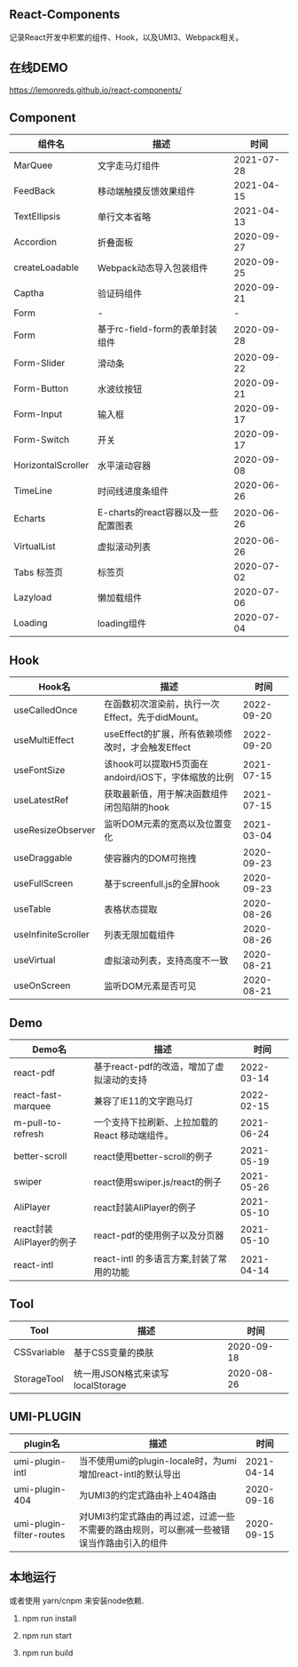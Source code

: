 ## React-Components

记录React开发中积累的组件、Hook，以及UMI3、Webpack相关。

## 在线DEMO

https://lemonreds.github.io/react-components/

## Component

| 组件名        | 描述             | 时间 |
| ----------- | ---------------- | ------ |
| MarQuee | 文字走马灯组件 | 2021-07-28   |
| FeedBack | 移动端触摸反馈效果组件 | 2021-04-15   |
| TextEllipsis | 单行文本省略 |2021-04-13|
| Accordion | 折叠面板 | 2020-09-27 |
| createLoadable | Webpack动态导入包装组件 | 2020-09-25   |
| Captha | 验证码组件 | 2020-09-21  |
| Form | - | -   |
| Form | 基于rc-field-form的表单封装组件 | 2020-09-28  |
| Form-Slider | 滑动条 | 2020-09-22  |
| Form-Button | 水波纹按钮| 2020-09-21  |
| Form-Input | 输入框 | 2020-09-17  |
| Form-Switch | 开关 | 2020-09-17  |
| HorizontalScroller | 水平滚动容器 | 2020-09-08  |
|TimeLine | 时间线进度条组件 | 2020-06-26  |
|Echarts | E-charts的react容器以及一些配置图表 | 2020-06-26  |
|VirtualList | 虚拟滚动列表 | 2020-06-26  |
|Tabs 标签页 | 标签页 | 2020-07-02 |
|Lazyload | 懒加载组件 | 2020-07-06  |
|Loading | loading组件 | 2020-07-04 |

## Hook

| Hook名        | 描述             | 时间 |
| ----------- | ---------------- | ------ |
| useCalledOnce | 在函数初次渲染前，执行一次Effect，先于didMount。 | 2022-09-20 |
| useMultiEffect | useEffect的扩展，所有依赖项修改时，才会触发Effect | 2022-09-20   |
| useFontSize | 该hook可以提取H5页面在andoird/iOS下，字体缩放的比例 |2021-07-15|
| useLatestRef | 获取最新值，用于解决函数组件闭包陷阱的hook | 2021-07-15 |
| useResizeObserver | 监听DOM元素的宽高以及位置变化 | 2021-03-04 |
| useDraggable | 使容器内的DOM可拖拽 | 2020-09-23  |
| useFullScreen | 基于screenfull.js的全屏hook | 2020-09-23  |
| useTable | 表格状态提取 | 2020-08-26  |
| useInfiniteScroller | 列表无限加载组件 | 2020-08-26 |
| useVirtual | 虚拟滚动列表，支持高度不一致 | 2020-08-21  |
| useOnScreen |  监听DOM元素是否可见  | 2020-08-21  |

## Demo


| Demo名        | 描述             | 时间 |
| ----------- | ---------------- | ------ |
| react-pdf | 基于react-pdf的改造，增加了虚拟滚动的支持 | 2022-03-14 | 
| react-fast-marquee | 兼容了IE11的文字跑马灯 | 2022-02-15 | 
| m-pull-to-refresh | 一个支持下拉刷新、上拉加载的 React 移动端组件。 | 2021-06-24 | 
| better-scroll | react使用better-scroll的例子 | 2021-05-19 | 
| swiper | react使用swiper.js/react的例子  | 2021-05-26 | 
| AliPlayer | react封装AliPlayer的例子  | 2021-05-10 | 
| react封装AliPlayer的例子 | react-pdf的使用例子以及分页器  | 2021-05-10 | 
| react-intl | react-intl 的多语言方案,封装了常用的功能 | 2021-04-14 | 

 

## Tool

| Tool        | 描述             | 时间 |
| ----------- | ---------------- | ------ |
| CSSvariable| 基于CSS变量的换肤 | 2020-09-18 | 
| StorageTool|  统一用JSON格式来读写localStorage  | 2020-08-26 |

## UMI-PLUGIN

| plugin名        | 描述             | 时间 |
| ----------- | ---------------- | ------ |
| umi-plugin-intl| 当不使用umi的plugin-locale时，为umi增加react-intl的默认导出 | 2021-04-14 | 
| umi-plugin-404|  为UMI3的约定式路由补上404路由  | 2020-09-16 |
| umi-plugin-filter-routes |  对UMI3约定式路由的再过滤，过滤一些不需要的路由规则，可以删减一些被错误当作路由引入的组件  | 2020-09-15 |


## 本地运行

或者使用 yarn/cnpm 来安装node依赖.

1. npm run install

2. npm run start

3. npm run build

